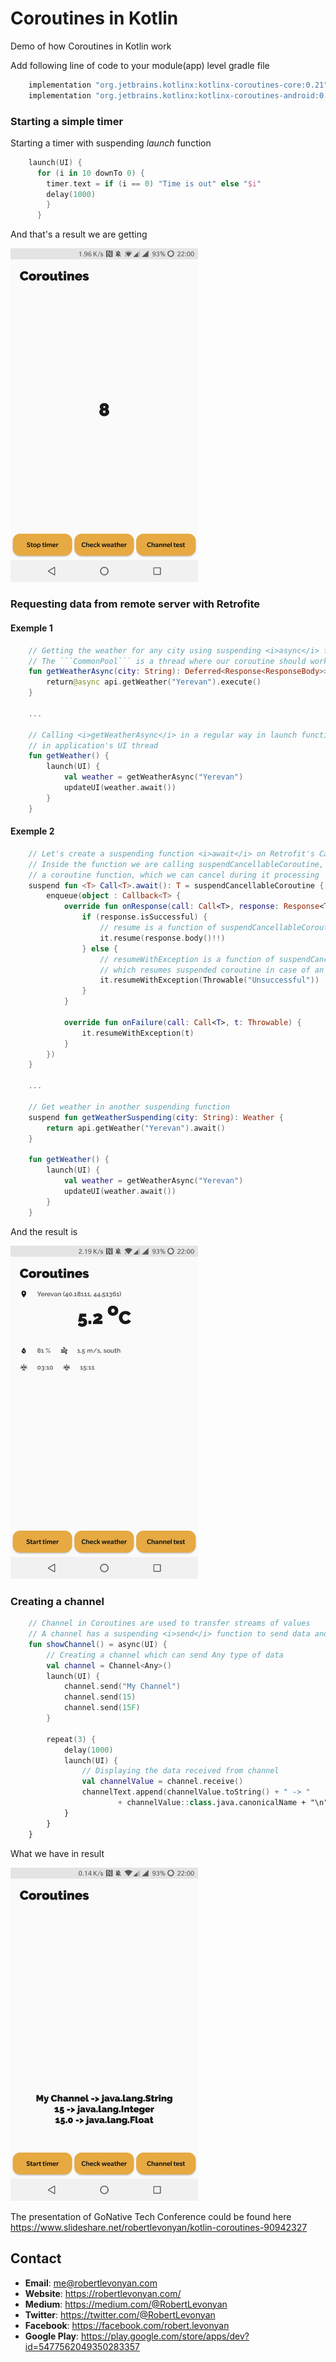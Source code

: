 # Coroutines in Kotlin
Demo of how Coroutines in Kotlin work

Add following line of code to your module(app) level gradle file

```groovy
    implementation "org.jetbrains.kotlinx:kotlinx-coroutines-core:0.21"
    implementation "org.jetbrains.kotlinx:kotlinx-coroutines-android:0.21"
```

### Starting a simple timer

Starting a timer with suspending <i>launch</i> function
```kotlin
    launch(UI) {
      for (i in 10 downTo 0) {
        timer.text = if (i == 0) "Time is out" else "$i"
        delay(1000)
        }
      }
```

And that's a result we are getting

<img src="https://github.com/robertlevonyan/kotlinCoroutinsDemo/blob/master/Images/kt_timer.jpg" width="300" />

### Requesting data from remote server with Retrofite

#### Exemple 1

```kotlin
    // Getting the weather for any city using suspending <i>async</i> function
    // The ```CommonPool``` is a thread where our coroutine should work
    fun getWeatherAsync(city: String): Deferred<Response<ResponseBody>> = async(CommonPool) {
        return@async api.getWeather("Yerevan").execute()
    }
    
    ...
    
    // Calling <i>getWeatherAsync</i> in a regular way in launch function, mentioning, that should work
    // in application's UI thread
    fun getWeather() {
        launch(UI) {
            val weather = getWeatherAsync("Yerevan")
            updateUI(weather.await())
        }
    }
```

#### Exemple 2

```kotlin
    // Let's create a suspending function <i>await</i> on Retrofit's Call future
    // Inside the function we are calling suspendCancellableCoroutine, which means we are creating
    // a coroutine function, which we can cancel during it processing
    suspend fun <T> Call<T>.await(): T = suspendCancellableCoroutine {
        enqueue(object : Callback<T> {
            override fun onResponse(call: Call<T>, response: Response<T>) {
                if (response.isSuccessful) {
                    // resume is a function of suspendCancellableCoroutine, which resumes suspended coroutine
                    it.resume(response.body()!!)
                } else {
                    // resumeWithException is a function of suspendCancellableCoroutine, 
                    // which resumes suspended coroutine in case of an error
                    it.resumeWithException(Throwable("Unsuccessful"))
                }
            }
            
            override fun onFailure(call: Call<T>, t: Throwable) {
                it.resumeWithException(t)
            }
        })
    }
    
    ...
    
    // Get weather in another suspending function
    suspend fun getWeatherSuspending(city: String): Weather {
        return api.getWeather("Yerevan").await()
    }
    
    fun getWeather() {
        launch(UI) {
            val weather = getWeatherAsync("Yerevan")
            updateUI(weather.await())
        }
    }
```

And the result is

<img src="https://github.com/robertlevonyan/kotlinCoroutinsDemo/blob/master/Images/kt_weather.jpg" width="300" />

### Creating a channel 

```kotlin
    // Channel in Coroutines are used to transfer streams of values
    // A channel has a suspending <i>send</i> function to send data and suspending <i>receive</i> function to receive it
    fun showChannel() = async(UI) {
        // Creating a channel which can send Any type of data
        val channel = Channel<Any>()
        launch(UI) {
            channel.send("My Channel")
            channel.send(15)
            channel.send(15F)
        }

        repeat(3) {
            delay(1000)
            launch(UI) {
                // Displaying the data received from channel
                val channelValue = channel.receive()
                channelText.append(channelValue.toString() + " -> "
                        + channelValue::class.java.canonicalName + "\n")
            }
        }
    }
```

What we have in result

<img src="https://github.com/robertlevonyan/kotlinCoroutinsDemo/blob/master/Images/kt_channel.jpg" width="300" />

The presentation of GoNative Tech Conference could be found here<br>
https://www.slideshare.net/robertlevonyan/kotlin-coroutines-90942327

## Contact

- **Email**: me@robertlevonyan.com
- **Website**: https://robertlevonyan.com/
- **Medium**: https://medium.com/@RobertLevonyan
- **Twitter**: https://twitter.com/@RobertLevonyan
- **Facebook**: https://facebook.com/robert.levonyan
- **Google Play**: https://play.google.com/store/apps/dev?id=5477562049350283357
